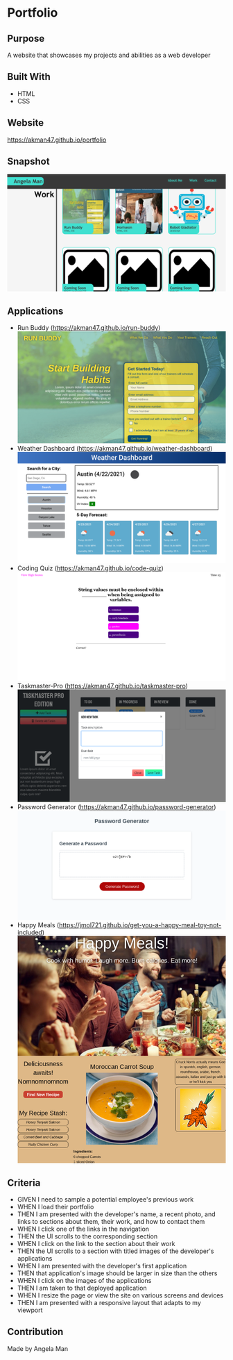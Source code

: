 # Portfolio

## Purpose
A website that showcases my projects and abilities as a web developer

## Built With
* HTML
* CSS

## Website
https://akman47.github.io/portfolio

## Snapshot
![Snapshot of work portfolio](./assets/images/portfolio.png)

## Applications
* Run Buddy (https://akman47.github.io/run-buddy)
![Snapshot of Run Buddy application](./assets/images/run-buddy.png)
* Weather Dashboard (https://akman47.github.io/weather-dashboard)
![Snapshot of a city's weather forecast](./assets/images/weather-dashboard.png)
* Coding Quiz (https://akman47.github.io/code-quiz)
![Snapshot of a quiz about coding](./assets/images/code-quiz.png)
* Taskmaster-Pro (https://akman47.github.io/taskmaster-pro)
![Snapshot of a task tracking board](./assets/images/taskmaster-pro.png)
* Password Generator (https://akman47.github.io/password-generator)
![Snapshot of Password Generator application](./assets/images/password-generator.png)
* Happy Meals (https://jmol721.github.io/get-you-a-happy-meal-toy-not-included)
![Snapshot of Happy Meal application](./assets/images/happy-meals.png)

## Criteria
* GIVEN I need to sample a potential employee's previous work
* WHEN I load their portfolio
* THEN I am presented with the developer's name, a recent photo, and links to sections about them, their work, and how to contact them
* WHEN I click one of the links in the navigation
* THEN the UI scrolls to the corresponding section
* WHEN I click on the link to the section about their work
* THEN the UI scrolls to a section with titled images of the developer's applications
* WHEN I am presented with the developer's first application
* THEN that application's image should be larger in size than the others
* WHEN I click on the images of the applications
* THEN I am taken to that deployed application
* WHEN I resize the page or view the site on various screens and devices
* THEN I am presented with a responsive layout that adapts to my viewport

## Contribution
Made by Angela Man